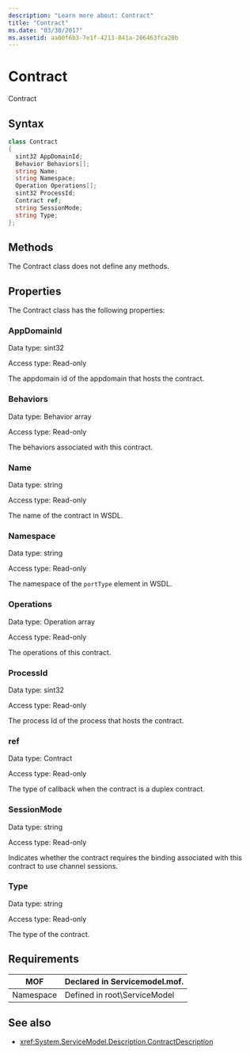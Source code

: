 ```yaml
---
description: "Learn more about: Contract"
title: "Contract"
ms.date: "03/30/2017"
ms.assetid: aa00f6b3-7e1f-4213-841a-206463fca20b
---
```

# Contract

Contract  
  
## Syntax  
  
```csharp
class Contract  
{  
  sint32 AppDomainId;  
  Behavior Behaviors[];  
  string Name;  
  string Namespace;  
  Operation Operations[];  
  sint32 ProcessId;  
  Contract ref;  
  string SessionMode;  
  string Type;  
};  
```  
  
## Methods  

 The Contract class does not define any methods.  
  
## Properties  

 The Contract class has the following properties:  
  
### AppDomainId  

 Data type: sint32  
  
 Access type: Read-only  
  
 The appdomain id of the appdomain that hosts the contract.  
  
### Behaviors  

 Data type: Behavior array  
  
 Access type: Read-only  
  
 The behaviors associated with this contract.  
  
### Name  

 Data type: string  
  
 Access type: Read-only  
  
 The name of the contract in WSDL.  
  
### Namespace  

 Data type: string  
  
 Access type: Read-only  
  
 The namespace of the `portType` element in WSDL.  
  
### Operations  

 Data type: Operation array  
  
 Access type: Read-only  
  
 The operations of this contract.  
  
### ProcessId  

 Data type: sint32  
  
 Access type: Read-only  
  
 The process Id of the process that hosts the contract.  
  
### ref  

 Data type: Contract  
  
 Access type: Read-only  
  
 The type of callback when the contract is a duplex contract.  
  
### SessionMode  

 Data type: string  
  
 Access type: Read-only  
  
 Indicates whether the contract requires the binding associated with this contract to use channel sessions.  
  
### Type  

 Data type: string  
  
 Access type: Read-only  
  
 The type of the contract.  
  
## Requirements  
  
|MOF|Declared in Servicemodel.mof.|  
|---------|-----------------------------------|  
|Namespace|Defined in root\ServiceModel|  
  
## See also

- <xref:System.ServiceModel.Description.ContractDescription>
